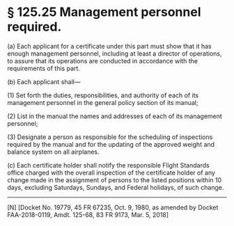 # § 125.25   Management personnel required.

(a) Each applicant for a certificate under this part must show that it has enough management personnel, including at least a director of operations, to assure that its operations are conducted in accordance with the requirements of this part.


(b) Each applicant shall—


(1) Set forth the duties, responsibilities, and authority of each of its management personnel in the general policy section of its manual;


(2) List in the manual the names and addresses of each of its management personnel;


(3) Designate a person as responsible for the scheduling of inspections required by the manual and for the updating of the approved weight and balance system on all airplanes.


(c) Each certificate holder shall notify the responsible Flight Standards office charged with the overall inspection of the certificate holder of any change made in the assignment of persons to the listed positions within 10 days, excluding Saturdays, Sundays, and Federal holidays, of such change.



---

[N] [Docket No. 19779, 45 FR 67235, Oct. 9, 1980, as amended by Docket FAA-2018-0119, Amdt. 125-68, 83 FR 9173, Mar. 5, 2018]




